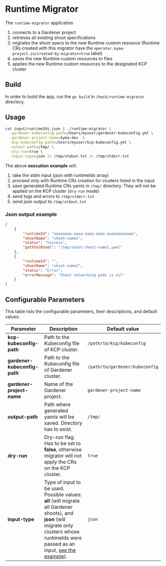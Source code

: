 # Runtime Migrator
The `runtime-migrator` application
1. connects to a Gardener project
2. retrieves all existing shoot specifications
3. migrates the shoot specs to the new Runtime custom resource (Runtime CRs created with this migrator have the `operator.kyma-project.io/created-by-migrator=true` label)
4. saves the new Runtime custom resources to files
5. applies the new Runtime custom resources to the designated KCP cluster

## Build

In order to build the app, run the `go build` in `/hack/runtime-migrator` directory.

## Usage

```bash
cat input/runtimeIds.json | ./runtime-migrator \
  -gardener-kubeconfig-path=/Users/myuser/gardener-kubeconfig.yml \
  -gardener-project-name=kyma-dev  \
  -kcp-kubeconfig-path=/Users/myuser/kcp-kubeconfig.yml \
  -output-path=/tmp/ \
  -dry-run=true \
  -input-type=json 1> /tmp/stdout.txt 2> /tmp/stderr.txt
```

The above **execution example** will: 
1. take the stdin input (json with runtimeIds array)
1. proceed only with Runtime CRs creation for clusters listed in the input 
1. save generated Runtime CRs yamls in `/tmp/` directory. They will not be applied on the KCP cluster (`dry-run` mode)
1. send logs and errors to `/tmp/stderr.txt`
1. send json output to `/tmp/stdout.txt`

### Json output example

```json
[
    {
        "runtimeId": "aaaaaaaa-aaaa-aaaa-aaaa-aaaaaaaaaaaa",
        "shootName": "shoot-name1",
        "status": "Success",
        "pathToCRYaml": "/tmp/shoot-shoot-name1.yaml"
    },
    {
        "runtimeId": "",
        "shootName": "shoot-name2",
        "status": "Error",
        "errorMessage": "Shoot networking pods is nil"
    }
]
```

## Configurable Parameters

This table lists the configurable parameters, their descriptions, and default values:

| Parameter | Description                                                                                                                                                                                                                | Default value                  |
|-----------|----------------------------------------------------------------------------------------------------------------------------------------------------------------------------------------------------------------------------|--------------------------------|
| **kcp-kubeconfig-path** | Path to the Kubeconfig file of KCP cluster.                                                                                                                                                                                | `/path/to/kcp/kubeconfig`      |
| **gardener-kubeconfig-path** | Path to the Kubeconfig file of Gardener cluster.                                                                                                                                                                           | `/path/to/gardener/kubeconfig` |
| **gardener-project-name** | Name of the Gardener project.                                                                                                                                                                                              | `gardener-project-name`        |
| **output-path** | Path where generated yamls will be saved. Directory has to exist.                                                                                                                                                          | `/tmp/`                        |
| **dry-run** | Dry-run flag. Has to be set to **false**, otherwise migrator will not apply the CRs on the KCP cluster.                                                                                                       | `true`                         |
| **input-type** | Type of input to be used. Possible values: **all** (will migrate all Gardener shoots), and **json** (will migrate only clusters whose runtimeIds were passed as an input, [see the example](input/runtimeids_sample.json)). | `json`                         |

